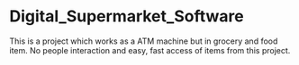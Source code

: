 # Digital_Supermarket_Software
This is a project which works as a ATM machine but in grocery and food item. No people interaction and easy, fast access of items from this project.
